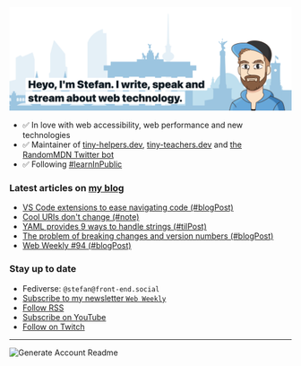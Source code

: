 <img alt="Heyo, I'm Stefan. I write and speak about web technology." src="https://raw.githubusercontent.com/stefanjudis/stefanjudis/main/screenshot.png">

- ✅ In love with web accessibility, web performance and new technologies
- ✅ Maintainer of [tiny-helpers.dev](https://tiny-helpers.dev), [tiny-teachers.dev](https://tiny-teachers.dev/) and [the RandomMDN Twitter bot](https://twitter.com/randomMDN)
- ✅ Following [#learnInPublic](https://www.stefanjudis.com/today-i-learned/)
### Latest articles on [my blog](https://www.stefanjudis.com)

<!-- BLOG-POST-LIST:START -->
- [VS Code extensions to ease navigating code &lpar;#blogPost&rpar;](https://www.stefanjudis.com/blog/vs-code-extensions-to-ease-navigating-code/)
- [Cool URIs don&#39;t change &lpar;#note&rpar;](https://www.stefanjudis.com/notes/cool-uris-dont-change/)
- [YAML provides 9 ways to handle strings &lpar;#tilPost&rpar;](https://www.stefanjudis.com/today-i-learned/yaml-provides-9-ways-to-handle-strings/)
- [The problem of breaking changes and version numbers &lpar;#blogPost&rpar;](https://www.stefanjudis.com/blog/the-problem-of-breaking-changes-and-version-numbers/)
- [Web Weekly #94 &lpar;#blogPost&rpar;](https://www.stefanjudis.com/blog/web-weekly-94/)
<!-- BLOG-POST-LIST:END -->

### Stay up to date

- Fediverse: `@stefan@front-end.social`
- [Subscribe to my newsletter `Web Weekly`](https://webweekly.email/)
- [Follow RSS](https://www.stefanjudis.com/feeds/)
- [Subscribe on YouTube](https://youtube.com/c/stefanjudis)
- [Follow on Twitch](https://www.twitch.tv/stefanjudis)

---

![Generate Account Readme](https://github.com/stefanjudis/stefanjudis/workflows/Generate%20Account%20Readme/badge.svg)
